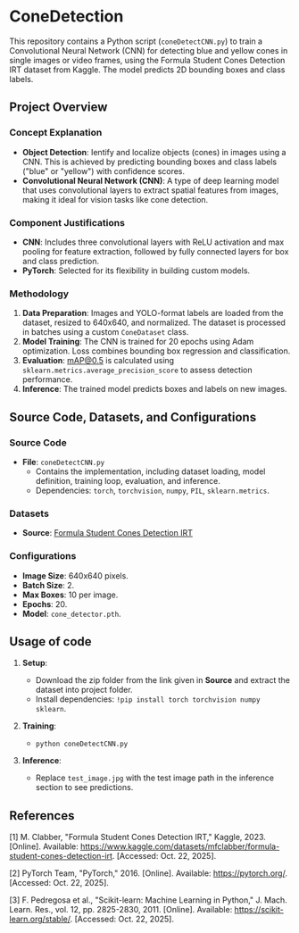 # ConeDetection

This repository contains a Python script (`coneDetectCNN.py`) to train a Convolutional Neural Network (CNN) for detecting blue and yellow cones in single images or video frames, using the Formula Student Cones Detection IRT dataset from Kaggle. The model predicts 2D bounding boxes and class labels.

## Project Overview

### Concept Explanation
- **Object Detection**: Ientify and localize objects (cones) in images using a CNN. This is achieved by predicting bounding boxes and class labels ("blue" or "yellow") with confidence scores.
- **Convolutional Neural Network (CNN)**: A type of deep learning model that uses convolutional layers to extract spatial features from images, making it ideal for vision tasks like cone detection.

### Component Justifications
- **CNN**: Includes three convolutional layers with ReLU activation and max pooling for feature extraction, followed by fully connected layers for box and class prediction.
- **PyTorch**: Selected for its flexibility in building custom models.

### Methodology
1. **Data Preparation**: Images and YOLO-format labels are loaded from the dataset, resized to 640x640, and normalized. The dataset is processed in batches using a custom `ConeDataset` class.
2. **Model Training**: The CNN is trained for 20 epochs using Adam optimization. Loss combines bounding box regression and classification.
3. **Evaluation**: mAP@0.5 is calculated using `sklearn.metrics.average_precision_score` to assess detection performance.
4. **Inference**: The trained model predicts boxes and labels on new images.

## Source Code, Datasets, and Configurations

### Source Code
- **File**: `coneDetectCNN.py`
  - Contains the implementation, including dataset loading, model definition, training loop, evaluation, and inference.
  - Dependencies: `torch`, `torchvision`, `numpy`, `PIL`, `sklearn.metrics`.

### Datasets
- **Source**: [Formula Student Cones Detection IRT](https://www.kaggle.com/datasets/mfclabber/formula-student-cones-detection-irt)

### Configurations
- **Image Size**: 640x640 pixels.
- **Batch Size**: 2.
- **Max Boxes**: 10 per image.
- **Epochs**: 20.
- **Model**: `cone_detector.pth`.

## Usage of code

1. **Setup**:
   - Download the zip folder from the link given in **Source** and extract the dataset into project folder.
   - Install dependencies: `!pip install torch torchvision numpy sklearn`.

2. **Training**:
   - `python coneDetectCNN.py`

3. **Inference**:
   - Replace `test_image.jpg` with the test image path in the inference section to see predictions.

## References
[1] M. Clabber, "Formula Student Cones Detection IRT," Kaggle, 2023. [Online]. Available: https://www.kaggle.com/datasets/mfclabber/formula-student-cones-detection-irt. [Accessed: Oct. 22, 2025].

[2] PyTorch Team, "PyTorch," 2016. [Online]. Available: https://pytorch.org/. [Accessed: Oct. 22, 2025].

[3] F. Pedregosa et al., "Scikit-learn: Machine Learning in Python," J. Mach. Learn. Res., vol. 12, pp. 2825-2830, 2011. [Online]. Available: https://scikit-learn.org/stable/. [Accessed: Oct. 22, 2025].
